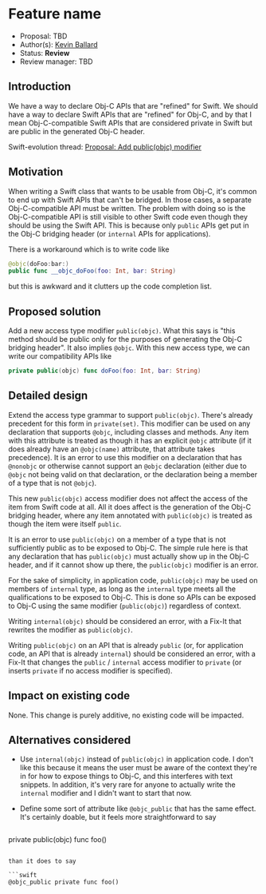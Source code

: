 # Feature name

* Proposal: TBD
* Author(s): [Kevin Ballard](https://github.com/kballard)
* Status: **Review**
* Review manager: TBD

## Introduction

We have a way to declare Obj-C APIs that are "refined" for Swift. We should have
a way to declare Swift APIs that are "refined" for Obj-C, and by that I mean
Obj-C-compatible Swift APIs that are considered private in Swift but are public
in the generated Obj-C header.

Swift-evolution thread: [Proposal: Add public(objc) modifier](https://lists.swift.org/pipermail/swift-evolution/Week-of-Mon-20151214/002572.html)

## Motivation

When writing a Swift class that wants to be usable from Obj-C, it's common to
end up with Swift APIs that can't be bridged. In those cases, a separate
Obj-C-compatible API must be written. The problem with doing so is the
Obj-C-compatible API is still visible to other Swift code even though they
should be using the Swift API. This is because only `public` APIs get put in the
Obj-C bridging header (or `internal` APIs for applications).

There is a workaround which is to write code like

```swift
@objc(doFoo:bar:)
public func __objc_doFoo(foo: Int, bar: String)
```

but this is awkward and it clutters up the code completion list.

## Proposed solution

Add a new access type modifier `public(objc)`. What this says is "this method
should be public only for the purposes of generating the Obj-C bridging header".
It also implies `@objc`. With this new access type, we can write our
compatibility APIs like

```swift
private public(objc) func doFoo(foo: Int, bar: String)
```

## Detailed design

Extend the access type grammar to support `public(objc)`. There's already
precedent for this form in `private(set)`. This modifier can be used on any
declaration that supports `@objc`, including classes and methods. Any item with
this attribute is treated as though it has an explicit `@objc` attribute (if it
does already have an `@objc(name)` attribute, that attribute takes precedence).
It is an error to use this modifier on a declaration that has `@nonobjc` or
otherwise cannot support an `@objc` declaration (either due to `@objc` not being
valid on that declaration, or the declaration being a member of a type that is
not `@objc`).

This new `public(objc)` access modifier does not affect the access of the item
from Swift code at all. All it does affect is the generation of the Obj-C
bridging header, where any item annotated with `public(objc)` is treated as
though the item were itself `public`.

It is an error to use `public(objc)` on a member of a type that is not
sufficiently public as to be exposed to Obj-C. The simple rule here is that any
declaration that has `public(objc)` must actually show up in the Obj-C header,
and if it cannot show up there, the `public(objc)` modifier is an error.

For the sake of simplicity, in application code, `public(objc)` may be used on
members of `internal` type, as long as the `internal` type meets all the
qualifications to be exposed to Obj-C. This is done so APIs can be exposed to
Obj-C using the same modifier (`public(objc)`) regardless of context.

Writing `internal(objc)` should be considered an error, with a Fix-It that
rewrites the modifier as `public(objc)`.

Writing `public(objc)` on an API that is already `public` (or, for application
code, an API that is already `internal`) should be considered an error, with a
Fix-It that changes the `public` / `internal` access modifier to `private` (or
inserts `private` if no access modifier is specified).

## Impact on existing code

None. This change is purely additive, no existing code will be impacted.

## Alternatives considered

* Use `internal(objc)` instead of `public(objc)` in application code. I don't
  like this because it means the user must be aware of the context they're in
  for how to expose things to Obj-C, and this interferes with text snippets. In
  addition, it's very rare for anyone to actually write the `internal` modifier
  and I didn't want to start that now.
* Define some sort of attribute like `@objc_public` that has the same effect.
  It's certainly doable, but it feels more straightforward to say
  
  ```swift
private public(objc) func foo()
  ```

  than it does to say

  ```swift
@objc_public private func foo()
  ```
